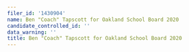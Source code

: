 ```yaml
---
filer_id: '1430904'
name: Ben "Coach" Tapscott for Oakland School Board 2020
candidate_controlled_id: ''
data_warning: ''
title: Ben "Coach" Tapscott for Oakland School Board 2020
---
```

